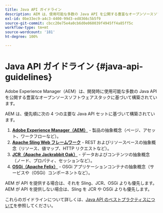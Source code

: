```yaml
---
title: Java API ガイドライン
description: AEM は、使用可能な多数の Java API を公開する豊富なオープンソースソフトウェアスタックに基づいて構築されています。
exl-id: 0be33ec9-a4c3-4400-99d3-ed8366c5b5f9
source-git-commit: cbcc20e75e4a0cb6d0e060039f4945ff4a85ff5c
workflow-type: tm+mt
source-wordcount: '181'
ht-degree: 100%

---
```


# Java API ガイドライン {#java-api-guidelines}

Adobe Experience Manager（AEM）は、開発時に使用可能な多数の Java API を公開する豊富なオープンソースソフトウェアスタックに基づいて構築されています。

AEM は、優先順に次の 4 つの主要な Java API セットに基づいて構築されています。

1. **[Adobe Experience Manager（AEM）](https://docs.adobe.com/content/help/ja-JP/experience-manager-cloud-service-javadoc/index.html)** - 製品の抽象概念（ページ、アセット、ワークフローなど）。
1. **[Apache Sling Web フレームワーク](https://sling.apache.org/apidocs/sling11/)** - REST およびリソースベースの抽象概念（リソース、値マップ、HTTP リクエストなど）。
1. **[JCR（Apache Jackrabbit Oak）](http://jackrabbit.apache.org/oak/docs/oak_api/overview.html)** - データおよびコンテンツの抽象概念（ノード、プロパティ、セッションなど）。
1. **[OSGi（Apache Felix）](https://felix.apache.org)** - OSGi アプリケーションコンテナの抽象概念（サービスや（OSGi）コンポーネントなど）。

AEM が API を提供する場合は、それを Sling、JCR、OSGi よりも優先します。AEM が API を提供しない場合は、Sling を JCR や OSGi よりも優先します。

これらのガイドラインについて詳しくは、[Java API のベストプラクティスについて](https://experienceleague.adobe.com/docs/experience-manager-learn/foundation/development/understand-java-api-best-practices.html?lang=ja)を参照してください。

